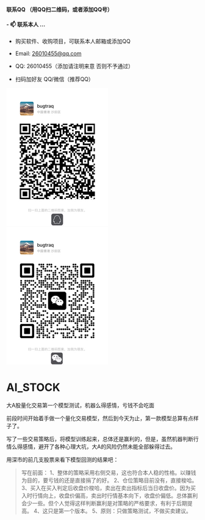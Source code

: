 #### 联系QQ （用QQ扫二维码，或者添加QQ号）
####  - 📫 联系本人 ...

* 购买软件、收购项目，可联系本人邮箱或添加QQ

* Email: 26010455@qq.com

* QQ: 26010455（添加请注明来意 否则不予通过）

* 扫码加好友 QQ/微信（推荐QQ）

![](demo/qq02_360.jpg) ![](demo/wechat03_360.jpg) 



# AI_STOCK
大A股量化交易第一个模型测试，机器么得感情，亏钱不会吃面


前段时间开始着手做一个量化交易模型，然后到今天为止，第一款模型总算有点样子了。

写了一些交易策略后，将模型训练起来，总体还是赢利的，但是，虽然机器判断行情么得感情，避开了各种心理大坑，大A的风险仍然未能全部躲得过去。

用深市的前几支股票来看下模型回测的结果吧：

>写在前面：
1、整体的策略采用右侧交易，这也符合本人稳的性格。以赚钱为目的，要亏钱的还是直接捐了的好。
2、仓位策略目前没有，直接梭哈。
3、买入在买入判定后收盘价梭哈，卖出在卖出指标后当日收盘价。因为买入时行情向上，收盘价偏高，卖出时行情基本向下，收盘价偏低。总体赢利会少一些。但个人觉得这样判断赢利是对策略的严格要求，有利于后期提高。
4、这只是第一个版本。
5、原则：只做策略测试，不做买卖建议。



